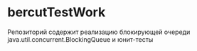 # bercutTestWork
Репозиторий содержит реализацию блокирующей очереди java.util.concurrent.BlockingQueue и юнит-тесты
